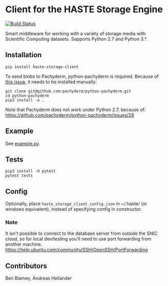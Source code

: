# Client for the HASTE Storage Engine

[![Build Status](https://travis-ci.org/HASTE-project/HasteStorageClient.svg?branch=master)](https://travis-ci.org/HASTE-project/HasteStorageClient)

Smart middleware for working with a variety of storage media with Scientific Computing datasets. 
Supports Python 2.7 and Python 3.*.

## Installation

```
pip install haste-storage-client
```

To send blobs to Pachyderm, python-pachyderm is required.
Because of [this issue](https://github.com/pachyderm/python-pachyderm/issues/30), it needs to be installed manually:
```
git clone git@github.com:pachyderm/python-pachyderm.git
cd python-pachyderm
pip3 install -e .
```

Note that Pachyderm does not work under Python 2.7, because of:
https://github.com/pachyderm/python-pachyderm/issues/28

## Example
See [example.py](example.py).

## Tests

```
pip3 install -U pytest
pytest tests
```

## Config
Optionally, place `haste_storage_client_config.json` in ~/.haste/ (or windows equivalent),
instead of specifying config in constructor.

### Note
It isn't possible to connect to the database server from outside the SNIC cloud, so for local dev/testing you'll
need to use port forwarding from another machine. https://help.ubuntu.com/community/SSH/OpenSSH/PortForwarding


## Contributors
Ben Blamey, Andreas Hellander
